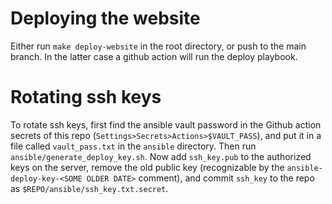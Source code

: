 # Deploying the website
Either run `make deploy-website` in the root directory, or push to the main branch. In the latter case a github action will run the deploy playbook.

# Rotating ssh keys
To rotate ssh keys, first find the ansible vault password in the Github action secrets of this repo (`Settings>Secrets>Actions>$VAULT_PASS`), and put it in a file called `vault_pass.txt` in the `ansible` directory. Then run `ansible/generate_deploy_key.sh`. Now add `ssh_key.pub` to the authorized keys on the server, remove the old public key (recognizable by the `ansible-deploy-key-<SOME OLDER DATE>` comment), and commit `ssh_key` to the repo as `$REPO/ansible/ssh_key.txt.secret`.

